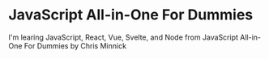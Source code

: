 # JavaScript All-in-One For Dummies

I'm learing JavaScript, React, Vue, Svelte, and Node from JavaScript All-in-One For Dummies by Chris Minnick